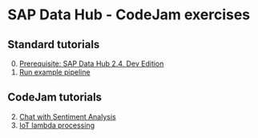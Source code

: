 # SAP Data Hub - CodeJam exercises

## Standard tutorials

0. [Prerequisite: SAP Data Hub 2.4, Dev Edition](https://developers.sap.com/tutorials/datahub-docker-v2-setup.html)
1. [Run example pipeline](https://developers.sap.com/tutorials/datahub-docker-v2-examples.html)

## CodeJam tutorials

2. [Chat with Sentiment Analysis](exercise/chat)
3. [IoT lambda processing](exercise/iot)
